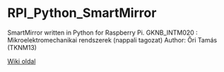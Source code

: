 # RPI_Python_SmartMirror
SmartMirror written in Python for Raspberry Pi. GKNB_INTM020 : Mikroelektromechanikai rendszerek (nappali tagozat)
Author: Őri Tamás (TKNM13)

[Wiki oldal](https://github.com/TheKrakenMada/RPI_Python_SmartMirror/wiki)
